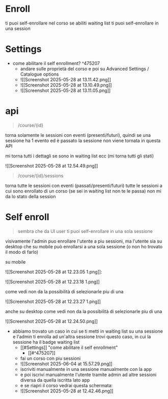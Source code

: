 
# Enroll
ti puoi self-enrollare nel corso
se abiliti waiting list ti puoi self-enrollare in una session

# Settings
* come abilitare il self enrollment? ^475207
	* andare sulle proprietà del corso e poi su Advanced Settings / Catalogue options
	* ![[Screenshot 2025-05-28 at 13.11.42.png]]
	* ![[Screenshot 2025-05-28 at 13.10.49.png]]
	* ![[Screenshot 2025-05-28 at 13.11.05.png]]
# api

>/course/{id}

torna solamente le sessioni con eventi (presenti/futuri), quindi se una sessione ha 1 evento ed è passato la sessione non viene tornata in questa API

mi torna tutti i dettagli se sono in waiting list ecc (mi torna tutti gli stati)

![[Screenshot 2025-05-28 at 12.54.49.png]]

>/course/{id}/sessions 

torna tutte le sessioni con eventi (passati/presenti/futuri)
tutte le sessioni a cui sono enrollato di un corso (se sei in waiting list non te le passa)
non mi da lo stato della session

# Self enroll

>sembra che da UI user ti puoi self-enrollare in una sola sessione

visivamente l'admin puo enrollare l'utente a piu sessioni, ma l'utente sia su desktop che su mobile può enrollarsi a una sola sessione (o non ho trovato il modo di farlo)

su mobile

![[Screenshot 2025-05-28 at 12.23.05 1.png]]:

![[Screenshot 2025-05-28 at 12.23.18 1.png]]

come vedi non da la possibilità di selezionarle piu di una

![[Screenshot 2025-05-28 at 12.23.27 1.png]]

anche su desktop come vedi non da la possibilità di selezionarle piu di una

![[Screenshot 2025-05-28 at 12.24.50.png]]

* abbiamo trovato un caso in cui se ti metti in waiting list su una sessione e l'admin ti enrolla ad un'altra sessione trovi questo caso, in cui la sessione ha il badge waiting list
	* [[#Settings]] "come abilitare il self enrollment"
		* [[#^475207]]
	* fai un corso con piu sessioni
	* ![[Screenshot 2025-06-04 at 15.57.29.png]]
	* iscriviti manualmente in una sessione manualmente con la app
	* e poi iscrivi manualmente l'utente tramite admin ad altre sessioni diversa da quella iscritta lato app
	* e se riapri il corso vedrai questa schermata:
	* ![[Screenshot 2025-05-28 at 12.42.46.png]]


